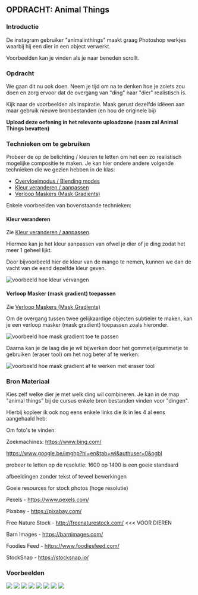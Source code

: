 ## OPDRACHT: Animal Things

### Introductie
De instagram gebruiker "animalinthings" maakt graag Photoshop werkjes waarbij hij een dier in een object verwerkt.

Voorbeelden kan je vinden als je naar beneden scrollt.

### Opdracht
We gaan dit nu ook doen. Neem je tijd om na te denken hoe je zoiets zou doen en zorg ervoor dat de overgang van "ding" naar "dier" realistisch is.

Kijk naar de voorbeelden als inspiratie. Maak gerust dezelfde idëeen aan maar gebruik nieuwe bronbestanden (en hou de originele bij)

**Upload deze oefening in het relevante uploadzone (naam zal Animal Things bevatten)**

### Technieken om te gebruiken

Probeer de op de belichting / kleuren te letten om het een zo realistisch mogelijke compositie te maken.
Je kan hier ondere andere volgende technieken die we gezien hebben in de klas:

- [Overvloeimodus / Blending modes](https://goldflow.github.io/photoshop-courses/les1/#4-overvloeimodus-blending-mode)
- [Kleur veranderen / aanpassen](https://goldflow.github.io/photoshop-courses/les4/#1-verkleuren)
- [Verloop Maskers (Mask Gradients)](https://github.com/Goldflow/photoshop-courses/tree/master/les1#53-masks-gradients)

Enkele voorbeelden van bovenstaande technieken:

#### Kleur veranderen
Zie [Kleur veranderen / aanpassen](https://goldflow.github.io/photoshop-courses/les4/#1-verkleuren).

Hiermee kan je het kleur aanpassen van ofwel je dier of je ding zodat het meer 1 geheel lijkt.

Door bijvoorbeeld hier de kleur van de mango te nemen, kunnen we dan de vacht van de eend dezelfde kleur geven.

![voorbeeld hoe kleur vervangen](kleur-vervangen.gif)

#### Verloop Masker (mask gradient) toepassen
Zie [Verloop Maskers (Mask Gradients)](https://github.com/Goldflow/photoshop-courses/tree/master/les1#53-masks-gradients)

Om de overgang tussen twee gelijkaardige objecten subtieler te maken, kan je een verloop masker (mask gradient) toepassen zoals hieronder.

![voorbeeld hoe mask gradient toe te passen](mask-gradient.gif)

Daarna kan je de laag die je wil bijwerken door het gommetje/gummetje te gebruiken (eraser tool) om het nog beter af te werken:

![voorbeeld hoe mask gradient af te werken met eraser tool](mask-gradient-afwerk.gif)


### Bron Materiaal

Kies zelf welke dier je met welk ding wil combineren. Je kan in de map "animal things" bij de cursus enkele bron bestanden vinden voor "dingen". 

Hierbij kopïeer ik ook nog eens enkele links die ik in les 4 al eens aangehaald heb:

Om foto's te vinden:

Zoekmachines:
https://www.bing.com/

https://www.google.be/imghp?hl=en&tab=wi&authuser=0&ogbl

probeer te letten op de resolutie: 1600 op 1400 is een goeie standaard

afbeeldingen zonder tekst of teveel bewerkingen

Goeie resources for stock photos (hoge resolutie)

Pexels - https://www.pexels.com/

Pixabay - https://pixabay.com/

Free Nature Stock - http://freenaturestock.com/ <<< VOOR DIEREN

Barn Images - https://barnimages.com/

Foodies Feed - https://www.foodiesfeed.com/

StockSnap - https://stocksnap.io/

### Voorbeelden

![](animalinthings/aubergine-orca.jpg)
![](animalinthings/banana-sheep.jpg)
![](animalinthings/bread-dog.jpg)
![](animalinthings/cat-burger.jpg)
![](animalinthings/frog.jpg)
![](animalinthings/pickle-lizard.jpg)
![](animalinthings/tiger-ice-cream.jpg)
![](animalinthings/hot-dog.jpg)
